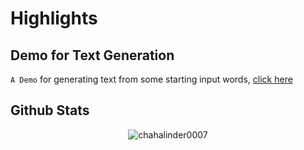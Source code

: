 # Highlights


## Demo for Text Generation
`A Demo` for generating text from some starting input words, [click here](/page/demo-text)



## Github Stats
<p align="center"> <img src="https://github-readme-stats.vercel.app/api?username=chahalinder0007&show_icons=true&theme=gotham" alt="chahalinder0007" />


